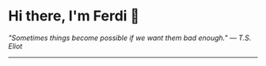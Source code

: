 <h1>Hi there, I'm Ferdi 👋</h1>

<p><em>
  "Sometimes things become possible if we want them bad enough." — T.S. Eliot
</em></p>

---
